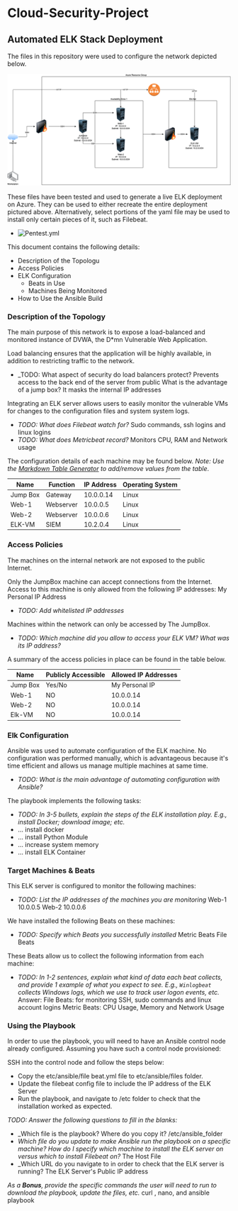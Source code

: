 # Cloud-Security-Project

## Automated ELK Stack Deployment

The files in this repository were used to configure the network depicted below.

![](/Diagram/Cloud-Diagram.png)

These files have been tested and used to generate a live ELK deployment on Azure. They can be used to either recreate the entire deployment pictured above. Alternatively, select portions of the yaml file may be used to install only certain pieces of it, such as Filebeat.

  - ![Pentest.yml](Ansible/pentest.yml)

This document contains the following details:
- Description of the Topologu
- Access Policies
- ELK Configuration
  - Beats in Use
  - Machines Being Monitored
- How to Use the Ansible Build


### Description of the Topology

The main purpose of this network is to expose a load-balanced and monitored instance of DVWA, the D*mn Vulnerable Web Application.

Load balancing ensures that the application will be highly available, in addition to restricting traffic to the network.
- _TODO: What aspect of security do load balancers protect? Prevents access to the back end of the server from public What is the advantage of a jump box? It masks the internal IP addresses

Integrating an ELK server allows users to easily monitor the vulnerable VMs for changes to the configuration files and system system logs.
- _TODO: What does Filebeat watch for?_ Sudo commands, ssh logins and linux logins
- _TODO: What does Metricbeat record?_ Monitors CPU, RAM and Network usage

The configuration details of each machine may be found below.
_Note: Use the [Markdown Table Generator](http://www.tablesgenerator.com/markdown_tables) to add/remove values from the table_.

| Name     | Function | IP Address | Operating System |
|----------|----------|------------|------------------|
| Jump Box | Gateway  | 10.0.0.14   | Linux            |
| Web-1     |   Webserver       |    10.0.0.5        |          Linux        |
| Web-2     |   Webserver       |     10.0.0.6       |         Linux         |
| ELK-VM    |   SIEM        |        10.2.0.4    |          Linux        |

### Access Policies

The machines on the internal network are not exposed to the public Internet. 

Only the JumpBox machine can accept connections from the Internet. Access to this machine is only allowed from the following IP addresses: My Personal IP Address
- _TODO: Add whitelisted IP addresses_

Machines within the network can only be accessed by The JumpBox.
- _TODO: Which machine did you allow to access your ELK VM? What was its IP address?_

A summary of the access policies in place can be found in the table below.

| Name     | Publicly Accessible | Allowed IP Addresses |
|----------|---------------------|----------------------|
| Jump Box | Yes/No              | My Personal IP    |
| Web-1                     | NO                     | 10.0.0.14
| Web-2         |  NO                   |  10.0.0.14                    |
| Elk-VM         |  NO                   |  10.0.0.14                    |

### Elk Configuration

Ansible was used to automate configuration of the ELK machine. No configuration was performed manually, which is advantageous because it's time efficient and allows us manage multiple machines at same time.
- _TODO: What is the main advantage of automating configuration with Ansible?_

The playbook implements the following tasks:
- _TODO: In 3-5 bullets, explain the steps of the ELK installation play. E.g., install Docker; download image; etc._
- ... install docker
- ... install Python Module
- ... increase system memory
- ... install ELK Container



### Target Machines & Beats
This ELK server is configured to monitor the following machines:
- _TODO: List the IP addresses of the machines you are monitoring_
Web-1 10.0.0.5
Web-2 10.0.0.6

We have installed the following Beats on these machines:
- _TODO: Specify which Beats you successfully installed_
Metric Beats
File Beats

These Beats allow us to collect the following information from each machine:
- _TODO: In 1-2 sentences, explain what kind of data each beat collects, and provide 1 example of what you expect to see. E.g., `Winlogbeat` collects Windows logs, which we use to track user logon events, etc._
Answer: File Beats: for monitoring  SSH, sudo commands and linux account logins
Metric Beats: CPU Usage, Memory and Network Usage
### Using the Playbook
In order to use the playbook, you will need to have an Ansible control node already configured. Assuming you have such a control node provisioned: 

SSH into the control node and follow the steps below:
- Copy the etc/ansible/file beat.yml file to etc/ansible/files folder.
- Update the filebeat config file to include the IP address of the ELK Server
- Run the playbook, and navigate to /etc folder to check that the installation worked as expected.

_TODO: Answer the following questions to fill in the blanks:_
- _Which file is the playbook? Where do you copy it? /etc/ansible_folder
- _Which file do you update to make Ansible run the playbook on a specific machine? How do I specify which machine to install the ELK server on versus which to install Filebeat on?_ The Host File
- _Which URL do you navigate to in order to check that the ELK server is running? The ELK Server's Public IP address

_As a **Bonus**, provide the specific commands the user will need to run to download the playbook, update the files, etc._ curl , nano, and ansible playbook